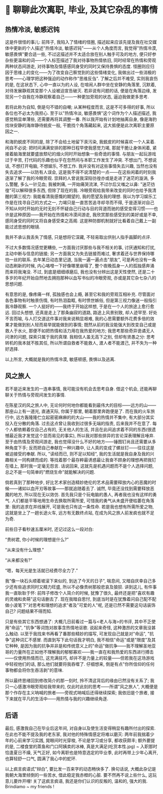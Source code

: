 # 💖 聊聊此次离职, 毕业, 及其它杂乱的事情

<Subfonts-006 />

## 热情冷淡, 敏感迟钝

这是件很怪的事儿: 前阵子, 我陷入了情绪的怪圈, 描述起来应该先提及我在社交媒体中更新的个人描述"热情冷淡, 敏感迟钝"——从个人角度而言, 我觉得"热情冷漠, 敏感畏惧"要合适一些, 不过这描述并不太适合放在别人触手可及的地方, 便只好参杂些更温和的词——个人标签描述了我对待事物热情依旧, 同时经常在热情和旁观两种状态间游走, 对待事物及情感感同身受的同时又保持畏惧的态度. 怪圈则应归因于思维上的变化——为了改变自己察觉到的这些情绪变化, 我做出过一些消极的思考——心理学把这种强迫的动作称作"思维反刍". 了解之后并不难受, 实则我哀伤的是, 在这状态下, 心中一直以为的人设, 在喧闹人群中坐在安静的角落里, 沉默着, 对待发展静观其变那个人设被迫宣告破灭. 若非说有问题的话, 便是在角落边缘, 发现另一个自我在冷静观察着自己——一种更加旁观的状态, 逼迫我做更多思考.

若将此称为自知, 倒是句不错的自嘲; 从某种程度而言, 这是不可多得的好事, 所以各位也不必太为我担心. 至于以"热情冷淡, 敏感畏惧"这个词作为个人描述描述, 我感觉稍显单薄些, 还需要再将其调整一番. 所以我开始有计划地抽离自身, 像是海豹找块安静的海岸静待蜕皮一般, 干脆找个角落藏起来, 这大抵便是此次离职主要原因之一.

和海豹蜕皮不同的是, 除了不会给土地留下汞污染, 我蜕皮的时候喜欢一个人呆着. 闲自不必说: 把时间满满安排的那种日程早使我感觉力竭, 那就干脆让身体闲着, 紧接着脑海里就要盛放颓圮的烟火同时开始想象一些奇诡的事情. 与朋友一起玩游戏过于辛苦, 打代码的乐趣也似乎在忽然间与本职工作发生了冲突. 不想出门, 不想说话, 不想打开电脑, 不想娱乐, 不想工作. 我并没有对这些事情失去兴趣, 当然也没有失去追求——以防有人误会, 这是我不得不说清楚的一点——在这些闲着的时刻我逐渐了解了我的冷眼旁观. 崇拜的人曾说我深陷彷徨亦或是走进了迷茫的漩涡, 多么警醒, 多么一针见血; 我被刺痛, 一开始痛哭流涕, 不过尔后又嗤之以鼻: "迷茫彷徨"可以解释很多东西, 但除了现在的我. 冷眼旁观给我带来改变的同时也给予我清醒的第三视力: 我能看清我感慨的期望的, 我的愿望及我的理想. 我以为学习娱乐工作是在找寻自己的方式之一, 力竭只是一直苦苦追寻却寻而不得, 于是逐渐对自己不知从何时开始的无时无刻不怀疑自己行动与目的背道而驰的感受变得习惯——也许是这种原因——我开始在热情和冷漠间游走, 我欣赏那些感受到的美好或是不幸, 感同身受的同时又将自身感受束之高阁. 这是种防御机制就好比看着自己戴上一副能过滤思想的眼镜.

我并不承认我丢失了情感, 只是想将它深藏, 不轻易取出供别人指手画脚的点评.

不过大多数情况感觉更糟些, 一方面我讨厌那些与我不相关的事, 讨厌通知和打扰, 主动中断与信息的链接; 另一方面我又为失去链接而难过, 奢求着还与世界保持哪怕一丝的联系. 去年某日动态里记道, 当我一遍一遍点击"朋友", 可是再也没有一条动态刷新的时候, 内心咯噔一下好像哪里崩塌了, 整个夜晚孤身一人的孤独感奔涌而来将我淹没. 不过, 到底是细细琢磨后, 我也没有分辨出这是天性使然, 还是二十多岁的年纪开始自然地去拥抱那种以血写书似的冷眼旁观, 亦或是其它杂七杂八的思想问题.

有意思的是, 像疼痛一样, 孤独感也会上瘾, 甚至它和我的旁观互相补充. 尽管面对各色事物有时触景伤情, 有时热泪盈眶, 有时愤世嫉俗, 但是第三视力像迷一般指引我冷静观察. 一个人挺好的——我终于开始这样想, 于是在一个人的旅途上愈行愈远. 回过头想想, 还真是走上了那条幽寂的道路, 路途上风景别致, 却人迹罕至. 好处不言而喻, 与人打交道这件事对我来说稍显艰难, 我的心思需要额外花费多倍的效果才能做到别人轻而易举就能做到的事情; 既然从前的我没能强大到改变自己或是救人于水火, 那便不如把热情和活力用在我热爱的地方; 我思考那些奇异诡谲无人问津的问题, 探索只属于我的真理. 我相信人虽无高下之别, 但却有贤愚之分: 思考转机的我本就不胜其任, 所以所谓自救者不能救人, 渡人者不能渡己, 并不失为一种好选择.

以上所言, 大概就是我的热情冷漠, 敏感顿感, 畏惧以及逃离.

## 风之旅人

若不是近来发生的一连串事情, 我可能没有机会去思考自身. 借这个机会, 还能再聊聊关于热情与旁观间发生的事情.

在陈星汉的风之旅人中, 无论何时何地你都能看到最伟大的目标——远方的山——那座山上有一道光, 直通天际, 你属于那里, 朝着那里奔跑便是了. 而在我的火车旅行中, 远方轰隆隆伫立起密密麻麻的的大山——我的热情并不集中, 有大部分其实投入在分散的角落. 过去这点曾让我收到过很多无端的指责, 后来我并不在意了. 每个人都依赖着仅自己占有的, 无关他人的生活, 并且在此间追求着不同的东西(很遗憾最近我才发觉这个显而易见的事实), 所以我对那些排异的言论深表理解且唾弃. 至于由热情及旁观间游走, 我也觉得没什么不好的地方——锤图钉尚且还需要从多种角度下手; 反而把自己奉献在一种兴趣中, 让人真的变成了螺丝钉——往往这是被迫接受的奉献. 所以, "读经而已, 则不足以知经", 我的生活就是我自身及我的兴趣相关一同构建而成的. 等找着那个最存粹最诱惑最让我奋不顾身的理想再把我钉在墙上, 那时我一定毫无怨言. 话说回来, 这就先是机遇问题而不是个人选择问题, 总之不是一句简单的"燃烧生命"就能解决的问题.

倘若真到了那种地步, 好比艺术家创造精妙绝伦的艺术品需要释放内心的恶魔的时候——诸如以血开刃等故事——那就追随着去了. 诚然, 毕竟还没找到需要释放恶魔的地方, 所以现在无以效仿. 首先我只是个玩电脑的愚人, 再者我也没有这样的勇气. 人们都是平等地用生命去换取所需所爱, 可惜我的勇气从未盛开便枯萎在角落里: 我的追求在并线展开, 可是我也只有这一条性命. 若是我也想有所需所爱之物, 这就是坐上了一趟长途火车, 远方有无数终点站, 在成为风之旅人前发疯也就不足为奇.

前些日子看秒速五厘米时, 还记过这么一段对白:

“贵树君, 你小时候的理想是什么?”

“从来没有什么理想.”

“从来都没有?”

“嗯，每天光是生活就已经费尽全力了.”

我"像一块石头顺着坡滚下来似的, 到达了今天的日子", 喘息间, 又暗自庆幸自己多少还有些追求同时又精力旺盛, 所以不必像贵树那般悲哀及狼狈. 讲到这儿, 有件事我一直耿耿于怀: 前阵子修改个人简介的时候, 犹豫了很久, 最终还是把"喜欢有趣的灵魂和卖萌"这句话删去了. 现在我暗自思忖, 到底当时是在犹豫着问自己配不配做小波笔下"对思考和理想的追求"者及"可爱的人"呢, 还是已然不需要这句话装饰自己? 问题结果不得而知.

只是有些其它东西想通了: 大概几日前看过一篇与<老人与海>的书评, 其中不乏使用"命运", "抗争"等词饱对故事含热情地讴歌. 说起来奇怪, 这种激昂的文章我没甚么触动. 以至于我找来书再看了番那些精妙的描写, 可发现自己就是对"命运", "抗争"这种词汇不感冒. 而直到写下此句话我才明白, 我不相信"命运"或是"限度"及其它种种, 是因为我的抗争并非是和传统意义上的"命运"做抗争——我不理解圣地亚哥的力量所在正如他不理解我的郁郁寡欢——我一直在和我热爱的东西进行搏击——仅使用热情而已, 这充满技巧, 却并不是力量上的较量——但若我在这场游戏中轻视他们的话, 那么他们就要将我吞噬了. 仔细想来, 倒是有点"你所信仰的任何事物都会将你生吞活剥"的意味.

所以最终思绪回到修改简介的那一刻时, 拎不清这背后的缘由已然没有关系了; 我只一心感激冷眼旁观给我带来的, 仅此时此刻的思考——所谓"风之旅人", 大概便是那个作存在主义呐喊的旅者——旁观式呐喊后还得继续探索; 我依旧是个旅者, 接下来就在平凡的生活中——用热情与我的兴趣继续角逐.

## 后语

最后, 感激我自己在毕业后这年间, 对自身以及使生活变得稍显有趣所付出的探索. 在此也不能不提及我的老东家, 我对他的特殊情感定将难以磨灭: 两年前我揣着少年的心前来学习实践, 晃眼间时光穿梭, 不论是学习或分享, 都收获颇丰; 额外要提的是, 二楼食堂的蒸鱼和门口阿姨卖的冰棒, 真是大满足(吃货本性.jpg) ~ 入职那时恰逢夏日不燥, 天气正好, 如今离职也是特意选定的毕业季, 此时再带上少年心离开, 也算轻舒一口气, 圆满了我心中的蛇环.

以上疯言疯语式"辩白", 要比发一百来字的动态畅快多了. 换句话说, 大概此杂记是我朝大海里倾倒的一些苦水, 借此稳定我赤橙的心脏. 要不然再不说上些什么, 这玩意儿要炸开哩! 关了这疯言疯语, 我还是你们认识的反叛的, 温和的, 强大的我. Brindiamo ~ my friends !

<Comments />
